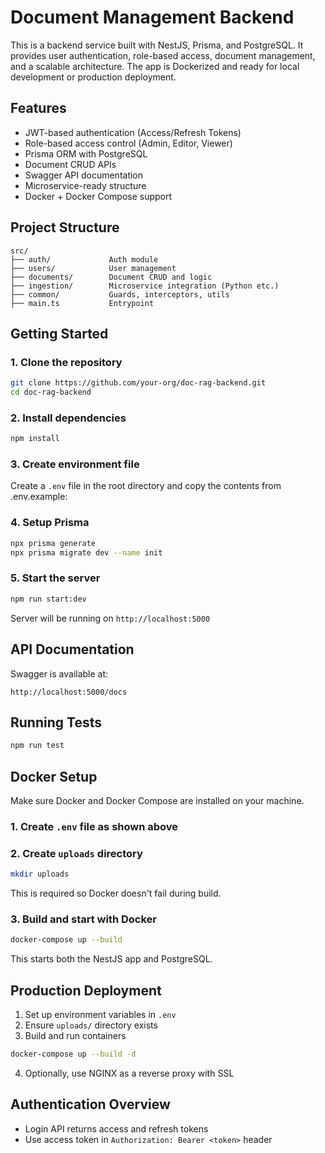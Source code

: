 # Document Management Backend

This is a backend service built with NestJS, Prisma, and PostgreSQL. It provides user authentication, role-based access, document management, and a scalable architecture. The app is Dockerized and ready for local development or production deployment.

## Features

- JWT-based authentication (Access/Refresh Tokens)
- Role-based access control (Admin, Editor, Viewer)
- Prisma ORM with PostgreSQL
- Document CRUD APIs
- Swagger API documentation
- Microservice-ready structure
- Docker + Docker Compose support

## Project Structure

```
src/
├── auth/             Auth module
├── users/            User management
├── documents/        Document CRUD and logic
├── ingestion/        Microservice integration (Python etc.)
├── common/           Guards, interceptors, utils
├── main.ts           Entrypoint
```

## Getting Started

### 1. Clone the repository

```bash
git clone https://github.com/your-org/doc-rag-backend.git
cd doc-rag-backend
```

### 2. Install dependencies

```bash
npm install
```

### 3. Create environment file

Create a `.env` file in the root directory and copy the contents from .env.example:

### 4. Setup Prisma

```bash
npx prisma generate
npx prisma migrate dev --name init
```

### 5. Start the server

```bash
npm run start:dev
```

Server will be running on `http://localhost:5000`

## API Documentation

Swagger is available at:

```
http://localhost:5000/docs
```

## Running Tests

```bash
npm run test
```

## Docker Setup

Make sure Docker and Docker Compose are installed on your machine.

### 1. Create `.env` file as shown above

### 2. Create `uploads` directory

```bash
mkdir uploads
```

This is required so Docker doesn't fail during build.

### 3. Build and start with Docker

```bash
docker-compose up --build
```

This starts both the NestJS app and PostgreSQL.

## Production Deployment

1. Set up environment variables in `.env`
2. Ensure `uploads/` directory exists
3. Build and run containers

```bash
docker-compose up --build -d
```

4. Optionally, use NGINX as a reverse proxy with SSL

## Authentication Overview

- Login API returns access and refresh tokens
- Use access token in `Authorization: Bearer <token>` header
